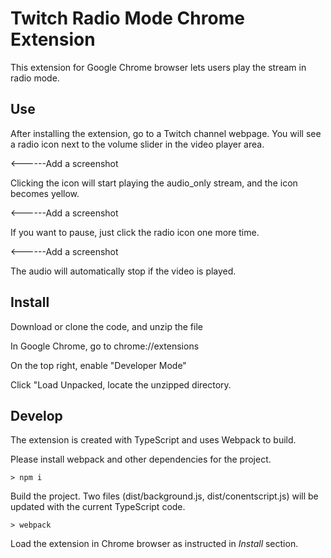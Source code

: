 # Twitch Radio Mode Chrome Extension

This extension for Google Chrome browser lets users play the stream in radio mode.



## Use

After installing the extension, go to a Twitch channel webpage. You will see a radio icon next to the volume slider in the video player area.

<------Add a screenshot

Clicking the icon will start playing the audio_only stream, and the icon becomes yellow.

<------Add a screenshot

If you want to pause, just click the radio icon one more time.

<------Add a screenshot

The audio will automatically stop if the video is played.



## Install

Download or clone the code, and unzip the file

In Google Chrome, go to chrome://extensions

On the top right, enable "Developer Mode"

Click "Load Unpacked, locate the unzipped directory.

## Develop

The extension is created with TypeScript and uses Webpack to build.

Please install webpack and other dependencies for the project.

```
> npm i
```

Build the project. Two files (dist/background.js, dist/conentscript.js) will be updated with the current TypeScript code.

```
> webpack
```

Load the extension in Chrome browser as instructed in _Install_ section.